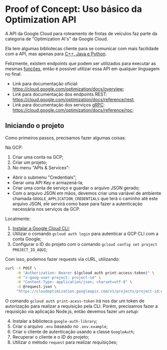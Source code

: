# Proof of Concept: Uso básico da Optimization API

A API da Google Cloud para roteamento de frotas de veículos faz parte da categoria de "Optimization AI's" da Google Cloud.

Ela tem algumas bibliotecas cliente para se comunicar com mais facilidade com a API, mas apenas para [C++, Java e Python](https://cloud.google.com/optimization/docs/optimize_tours_client_libraries#client-libraries-install-cpp).

Felizmente, existem endpoints que podem ser utilizados para executar as mesmas [funções](https://cloud.google.com/optimization/docs/optimize_tours_command_line), então é possível utilizar essa API em qualquer linguagem no final.

- Link para documentação oficial: https://cloud.google.com/optimization/docs/overview;
- Link para documentação dos endpoints REST: https://cloud.google.com/optimization/docs/reference/rest;
- Link para documentação dos serviços [gRPC](https://grpc.io/): https://cloud.google.com/optimization/docs/reference/rpc;

## Iniciando o projeto

Como primeiros passos, precisamos fazer algumas coisas:

Na GCP:

1. Criar uma conta na GCP;
2. Criar um projeto;
3. No menu "APIs & Services":

- Abrir o submenu "Credentials";
- Gerar uma API Key e armazená-la;
- Criar uma conta de serviço e guardar o arquivo JSON gerado;
- Com o arquivo JSON em mãos, devemos criar uma variável de ambiente chamada `GOOGLE_APPLICATION_CREDENTIALS` que terá o caminho até este arquivo JSON, ele servirá como base para fazer a autenticação necessária nos serviços da GCP.


Localmente:

1. [Instalar a Google Cloud CLI](https://cloud.google.com/sdk/docs/install);
2. Utilizar o comando `gcloud auth login` para autenticar a GCP CLI com a conta Google;
3. Configurar o ID do projeto com o comando `gcloud config set project PROJECT_ID_AQUI`;

Com isso, podemos fazer requests via cURL, utilizando:
```sh
curl -X POST \
     -H "Authorization: Bearer $(gcloud auth print-access-token)" \
     -H "x-goog-user-project: project-id" \
     -H "Content-Type: application/json; charset=utf-8" \
     -d @request.json \
     "https://cloudoptimization.googleapis.com/v1/projects/project-id:optimizeTours"
```

O comando `gcloud auth print-acess-token` irá nos dar um token de autorização para realizar a requisição pela CLI.
Porém, precisamos fazer a requisição via aplicação Node.js, então devemos fazer um _setup_:

4. Instalar a biblioteca `google-auth-library`;
5. Criar o arquivo `.env` baseado no `.env.example`;
6. Criar o cliente de autenticação usando a classe `GoogleAuth`;
7. Recuperar o cliente e o ID do projeto;
8. Utilizar o método `request` para realizar requisições;
